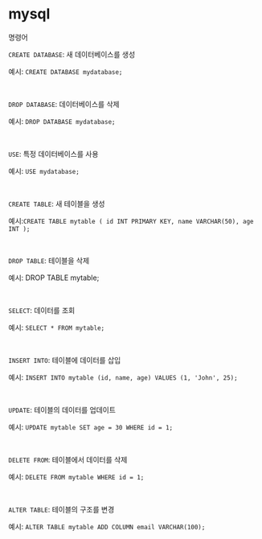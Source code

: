# mysql

명령어

`CREATE DATABASE`: 새 데이터베이스를 생성

예시: `CREATE DATABASE mydatabase;`

<br/>

`DROP DATABASE`: 데이터베이스를 삭제

예시: `DROP DATABASE mydatabase;`

<br/>

`USE`: 특정 데이터베이스를 사용

예시: `USE mydatabase;`

<br/>

`CREATE TABLE`: 새 테이블을 생성

예시:`CREATE TABLE mytable (
id INT PRIMARY KEY,
name VARCHAR(50),
age INT
);`

<br/>

`DROP TABLE`: 테이블을 삭제

예시: DROP TABLE mytable;

<br/>

`SELECT`: 데이터를 조회

예시: `SELECT * FROM mytable;`

<br/>

`INSERT INTO`: 테이블에 데이터를 삽입

예시: `INSERT INTO mytable (id, name, age) VALUES (1, 'John', 25);`

<br/>

`UPDATE`: 테이블의 데이터를 업데이트

예시: `UPDATE mytable SET age = 30 WHERE id = 1;`

<br/>

`DELETE FROM`: 테이블에서 데이터를 삭제

예시: `DELETE FROM mytable WHERE id = 1;`

<br/>

`ALTER TABLE`: 테이블의 구조를 변경

예시: `ALTER TABLE mytable ADD COLUMN email VARCHAR(100);`
